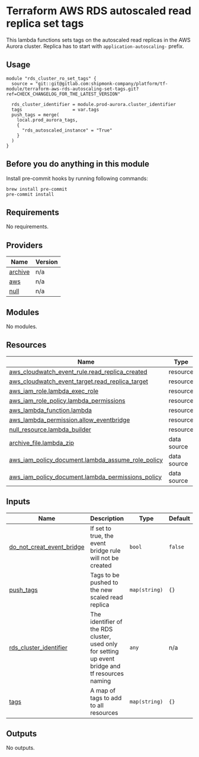 # Terraform AWS RDS autoscaled read replica set tags

This lambda functions sets tags on the autoscaled read replicas in the AWS Aurora cluster. Replica has to start with `application-autoscaling-` prefix.

## Usage

```hcl
module "rds_cluster_ro_set_tags" {
  source = "git::git@gitlab.com:shipmonk-company/platform/tf-module/terraform-aws-rds-autoscaling-set-tags.git?ref=CHECK_CHANGELOG_FOR_THE_LATEST_VERSION"

  rds_cluster_identifier = module.prod-aurora.cluster_identifier
  tags                   = var.tags
  push_tags = merge(
    local.prod_aurora_tags,
    {
      "rds_autoscaled_instance" = "True"
    }
  )
}
```

## Before you do anything in this module

Install pre-commit hooks by running following commands:

```shell script
brew install pre-commit
pre-commit install
```

<!-- BEGINNING OF PRE-COMMIT-TERRAFORM DOCS HOOK -->
## Requirements

No requirements.

## Providers

| Name | Version |
|------|---------|
| <a name="provider_archive"></a> [archive](#provider\_archive) | n/a |
| <a name="provider_aws"></a> [aws](#provider\_aws) | n/a |
| <a name="provider_null"></a> [null](#provider\_null) | n/a |

## Modules

No modules.

## Resources

| Name | Type |
|------|------|
| [aws_cloudwatch_event_rule.read_replica_created](https://registry.terraform.io/providers/hashicorp/aws/latest/docs/resources/cloudwatch_event_rule) | resource |
| [aws_cloudwatch_event_target.read_replica_target](https://registry.terraform.io/providers/hashicorp/aws/latest/docs/resources/cloudwatch_event_target) | resource |
| [aws_iam_role.lambda_exec_role](https://registry.terraform.io/providers/hashicorp/aws/latest/docs/resources/iam_role) | resource |
| [aws_iam_role_policy.lambda_permissions](https://registry.terraform.io/providers/hashicorp/aws/latest/docs/resources/iam_role_policy) | resource |
| [aws_lambda_function.lambda](https://registry.terraform.io/providers/hashicorp/aws/latest/docs/resources/lambda_function) | resource |
| [aws_lambda_permission.allow_eventbridge](https://registry.terraform.io/providers/hashicorp/aws/latest/docs/resources/lambda_permission) | resource |
| [null_resource.lambda_builder](https://registry.terraform.io/providers/hashicorp/null/latest/docs/resources/resource) | resource |
| [archive_file.lambda_zip](https://registry.terraform.io/providers/hashicorp/archive/latest/docs/data-sources/file) | data source |
| [aws_iam_policy_document.lambda_assume_role_policy](https://registry.terraform.io/providers/hashicorp/aws/latest/docs/data-sources/iam_policy_document) | data source |
| [aws_iam_policy_document.lambda_permissions_policy](https://registry.terraform.io/providers/hashicorp/aws/latest/docs/data-sources/iam_policy_document) | data source |

## Inputs

| Name | Description | Type | Default | Required |
|------|-------------|------|---------|:--------:|
| <a name="input_do_not_creat_event_bridge"></a> [do\_not\_creat\_event\_bridge](#input\_do\_not\_creat\_event\_bridge) | If set to true, the event bridge rule will not be created | `bool` | `false` | no |
| <a name="input_push_tags"></a> [push\_tags](#input\_push\_tags) | Tags to be pushed to the new scaled read replica | `map(string)` | `{}` | no |
| <a name="input_rds_cluster_identifier"></a> [rds\_cluster\_identifier](#input\_rds\_cluster\_identifier) | The identifier of the RDS cluster, used only for setting up event bridge and tf resources naming | `any` | n/a | yes |
| <a name="input_tags"></a> [tags](#input\_tags) | A map of tags to add to all resources | `map(string)` | `{}` | no |

## Outputs

No outputs.
<!-- END OF PRE-COMMIT-TERRAFORM DOCS HOOK -->
